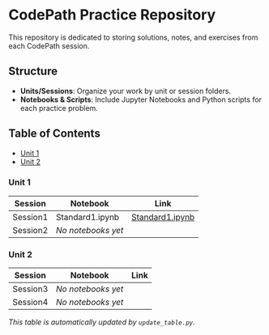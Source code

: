 # CodePath Practice Repository

This repository is dedicated to storing solutions, notes, and exercises from each CodePath session.

## Structure

- **Units/Sessions**: Organize your work by unit or session folders.
- **Notebooks & Scripts**: Include Jupyter Notebooks and Python scripts for each practice problem.

## Table of Contents

- [Unit 1](#unit-1)
- [Unit 2](#unit-2)

### Unit 1

| Session | Notebook | Link |
|---------|----------|------|
| Session1 | Standard1.ipynb | [Standard1.ipynb](Unit%201/Session1/Standard1.ipynb) |
| Session2 | *No notebooks yet* | |

### Unit 2

| Session | Notebook | Link |
|---------|----------|------|
| Session3 | *No notebooks yet* | |
| Session4 | *No notebooks yet* | |

*This table is automatically updated by `update_table.py`.*
